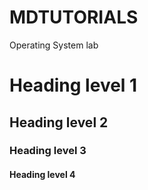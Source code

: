 # MDTUTORIALS
Operating System lab
# Heading level 1
## Heading level 2
### Heading level 3
#### Heading level 4
